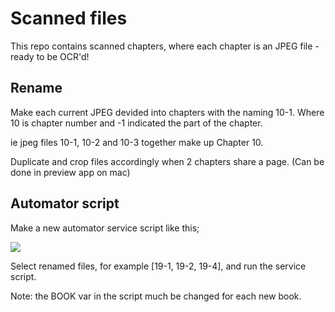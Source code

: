 # Scanned files

This repo contains scanned chapters, where each chapter is an JPEG file - ready to be OCR'd!

## Rename

Make each current JPEG devided into chapters with the naming 10-1. Where 10 is chapter number and -1 indicated the part of the chapter.

ie jpeg files 10-1, 10-2 and 10-3 together make up Chapter 10.

Duplicate and crop files accordingly when 2 chapters share a page. (Can be done in preview app on mac)

## Automator script

Make a new automator service script like this;

![](https://ipfs.io/ipfs/QmfHePSUxeNe2eRPSApDtctG13cPDgaiyZWFAKNHW1JdJg)

Select renamed files, for example [19-1, 19-2, 19-4], and run the service script.

Note: the BOOK var in the script much be changed for each new book.

